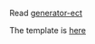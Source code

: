 Read [generator-ect](https://github.com/huei90/generator-ect)

The template is [here](https://github.com/huei90/generator-ect/tree/master/app/templates)